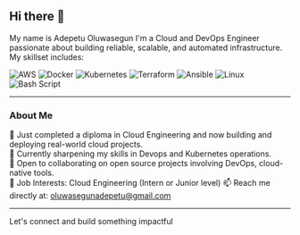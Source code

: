 ## Hi there 👋

My name is Adepetu Oluwasegun I'm a Cloud and DevOps Engineer passionate about building reliable, scalable, and automated infrastructure. My skillset includes:

![AWS](https://img.shields.io/badge/AWS-%23FF9900.svg?style=for-the-badge&logo=amazon-aws&logoColor=white)  ![Docker](https://img.shields.io/badge/docker-%230db7ed.svg?style=for-the-badge&logo=docker&logoColor=white)  ![Kubernetes](https://img.shields.io/badge/kubernetes-%23326ce5.svg?style=for-the-badge&logo=kubernetes&logoColor=white)  ![Terraform](https://img.shields.io/badge/terraform-%235835CC.svg?style=for-the-badge&logo=terraform&logoColor=white)  ![Ansible](https://img.shields.io/badge/ansible-%231A1918.svg?style=for-the-badge&logo=ansible&logoColor=white)  ![Linux](https://img.shields.io/badge/Linux-FCC624?style=for-the-badge&logo=linux&logoColor=black)  ![Bash Script](https://img.shields.io/badge/bash_script-%23121011.svg?style=for-the-badge&logo=gnu-bash&logoColor=white) 


---


###  About Me
🔭 Just completed a diploma in Cloud Engineering and now building and deploying real-world cloud projects.  
🌱 Currently sharpening my skills in Devops and Kubernetes operations.  
👯 Open to collaborating on open source projects involving DevOps, cloud-native tools.  
💼 Job Interests: Cloud Engineering (Intern or Junior level)
📫 Reach me directly at: oluwasegunadepetu@gmail.com  


---

Let's connect and build something impactful 
